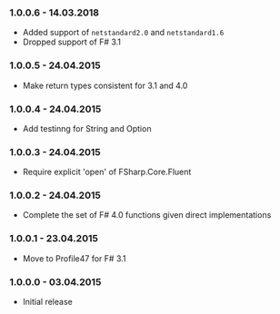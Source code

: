 ### 1.0.0.6 - 14.03.2018
* Added support of `netstandard2.0` and `netstandard1.6` 
* Dropped support of F# 3.1

### 1.0.0.5 - 24.04.2015
* Make return types consistent for 3.1 and 4.0 

### 1.0.0.4 - 24.04.2015
* Add testinng for String and Option

### 1.0.0.3 - 24.04.2015
* Require explicit 'open' of FSharp.Core.Fluent

### 1.0.0.2 - 24.04.2015
* Complete the set of F# 4.0 functions given direct implementations

### 1.0.0.1 - 23.04.2015
* Move to Profile47 for F# 3.1 

### 1.0.0.0 - 03.04.2015
* Initial release
